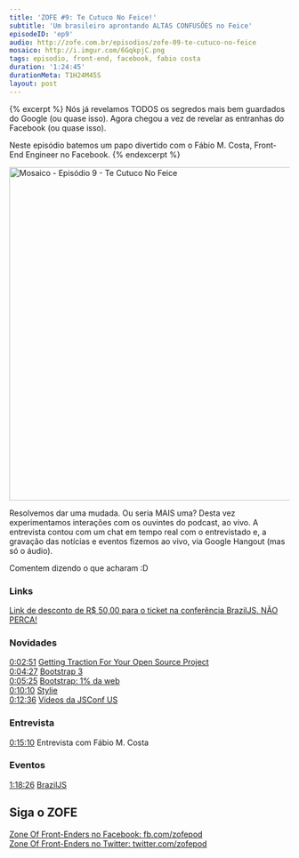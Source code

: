 ```yaml
---
title: 'ZOFE #9: Te Cutuco No Feice!'
subtitle: 'Um brasileiro aprontando ALTAS CONFUSÕES no Feice'
episodeID: 'ep9'
audio: http://zofe.com.br/episodios/zofe-09-te-cutuco-no-feice
mosaico: http://i.imgur.com/6GqkpjC.png
tags: episodio, front-end, facebook, fabio costa
duration: '1:24:45'
durationMeta: T1H24M45S
layout: post
---
```


{% excerpt %}
Nós já revelamos TODOS os segredos mais bem guardados do Google (ou quase isso). Agora chegou a vez de revelar as entranhas do Facebook (ou quase isso).

Neste episódio batemos um papo divertido com o Fábio M. Costa, Front-End Engineer no Facebook.
{% endexcerpt %}

<img title="Mosaico - Episódio 9 - Te Cutuco No Feice" src="http://i.imgur.com/6GqkpjC.png" class="mosaico" alt="Mosaico - Episódio 9 - Te Cutuco No Feice" width="600" height="600">

Resolvemos dar uma mudada. Ou seria MAIS uma? Desta vez experimentamos interações com os ouvintes do podcast, ao vivo. A entrevista contou com um chat em tempo real com o entrevistado e, a gravação das notícias e eventos fizemos ao vivo, via Google Hangout (mas só o áudio).

Comentem dizendo o que acharam :D


### Links

[Link de desconto de R$ 50,00 para o ticket na conferência BrazilJS. NÃO PERCA!](http://www.eventick.com.br/braziljs-2013/?code=z0FEP0dC45T2013)


### Novidades
[0:02:51](#t=2m51s) [Getting Traction For Your Open Source Project](http://mdswanson.com/blog/2013/07/19/getting-traction-for-your-open-source-project.html)<br>
[0:04:27](#t=4m27s) [Bootstrap 3](http://getbootstrap.com/)<br>
[0:05:25](#t=5m25s) [Bootstrap: 1% da web](http://blog.meanpath.com/twitter-bootstrap-now-powering-1-percent-of-the-web/)<br>
[0:10:10](#t=10m10s) [Stylie](http://jeremyckahn.github.io/stylie/)<br>
[0:12:36](#t=12m36s) [Vídeos da JSConf US](http://www.youtube.com/watch?v=f_9nDBtSInI&list=PL37ZVnwpeshF7AHpbZt33aW0brYJyNftx)<br>


### Entrevista
[0:15:10](#t=15m10s) Entrevista com Fábio M. Costa<br>


### Eventos
[1:18:26](#t=1h18m26s) [BrazilJS](http://braziljs.com.br)<br>


## Siga o ZOFE

[Zone Of Front-Enders no Facebook: fb.com/zofepod](http://fb.com/zofepod/ "ZOFE no Facebook: fb.com/zofepod")<br>
[Zone Of Front-Enders no Twitter: twitter.com/zofepod](http://twitter.com/zofepod/ "ZOFE no Twitter")<br>
